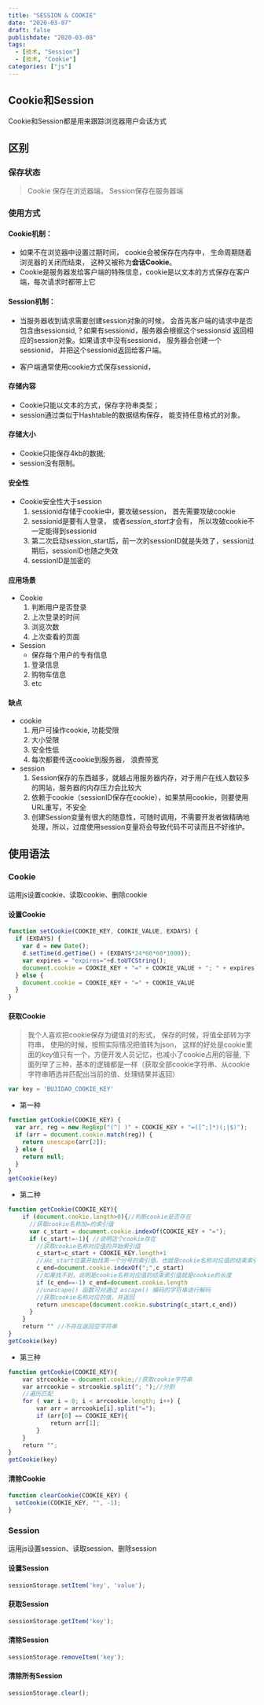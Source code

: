 ```yaml
---
title: "SESSION & COOKIE"
date: "2020-03-07"
draft: false
publishdate: "2020-03-08"
tags:
  - [技术, "Session"]
  - [技术, "Cookie"]
categories: ["js"]
---
```


## Cookie和Session

Cookie和Session都是用来跟踪浏览器用户会话方式
<!-- more -->
## 区别

### 保存状态
  > Cookie 保存在浏览器端， Session保存在服务器端

### 使用方式
#### Cookie机制：
  - 如果不在浏览器中设置过期时间， cookie会被保存在内存中， 生命周期随着浏览器的关闭而结束， 这种又被称为**会话Cookie**。
  - Cookie是服务器发给客户端的特殊信息，cookie是以文本的方式保存在客户端，每次请求时都带上它
#### Session机制：
  * 当服务器收到请求需要创建session对象的时候， 会首先客户端的请求中是否包含由sessionsid,？如果有sessionid，服务器会根据这个sessionsid 返回相应的session对象。如果请求中没有sessionid， 服务器会创建一个sessionid， 并把这个sessionid返回给客户端。
  - 客户端通常使用cookie方式保存sessionid，

#### 存储内容
  - Cookie只能以文本的方式，保存字符串类型；
  - session通过类似于Hashtable的数据结构保存， 能支持任意格式的对象。
#### 存储大小
  - Cookie只能保存4kb的数据;
  - session没有限制。
#### 安全性
  * Cookie安全性大于session
    1. sessionid存储于cookie中，要攻破session， 首先需要攻破cookie
    2. sessionid是要有人登录， 或者*session_start*才会有， 所以攻破cookie不一定能得到sessionid
    3. 第二次启动session_start后，前一次的sessionID就是失效了，session过期后，sessionID也随之失效
    4. sessionID是加密的
#### 应用场景
  * Cookie
    1. 判断用户是否登录
    2. 上次登录的时间
    3. 浏览次数
    4. 上次查看的页面
  * Session
    - 保存每个用户的专有信息
    1. 登录信息
    2. 购物车信息
    3. etc
#### 缺点
  - cookie
    1. 用户可操作cookie, 功能受限
    2. 大小受限
    3. 安全性低
    4. 每次都要传送cookie到服务器， 浪费带宽
  - session
    1. Session保存的东西越多，就越占用服务器内存，对于用户在线人数较多的网站，服务器的内存压力会比较大
    2. 依赖于cookie（sessionID保存在cookie），如果禁用cookie，则要使用URL重写，不安全
    3. 创建Session变量有很大的随意性，可随时调用，不需要开发者做精确地处理，所以，过度使用session变量将会导致代码不可读而且不好维护。

## 使用语法
### Cookie
运用js设置cookie、读取cookie、删除cookie
#### 设置Cookie

  ``` js
  function setCookie(COOKIE_KEY, COOKIE_VALUE, EXDAYS) {
    if (EXDAYS) {
      var d = new Date();
      d.setTime(d.getTime() + (EXDAYS*24*60*60*1000));
      var expires = "expires="+d.toUTCString();
      document.cookie = COOKIE_KEY + "=" + COOKIE_VALUE + "; " + expires;
    } else {
      document.cookie = COOKIE_KEY + "=" + COOKIE_VALUE
    }
  }
  ```
#### 获取Cookie
  > 我个人喜欢把cookie保存为键值对的形式， 保存的时候，将值全部转为字符串， 使用的时候，按照实际情况把值转为json， 这样的好处是cookie里面的*key*值只有一个，方便开发人员记忆，也减小了cookie占用的容量, 下面列举了三种，基本的逻辑都是一样（获取全部cookie字符串、从cookie字符串晒选并匹配出当前的值、处理结果并返回）
  ``` js
  var key = 'BUJIDAO_COOKIE_KEY'
  ```
  - 第一种
  ``` js
  function getCookie(COOKIE_KEY) {
    var arr, reg = new RegExp("(^| )" + COOKIE_KEY + "=([^;]*)(;|$)");
    if (arr = document.cookie.match(reg)) {
      return unescape(arr[2]);
    } else {
      return null;
    }
  }
  getCookie(key)
  ```

  - 第二种
  ``` js
  function getCookie(COOKIE_KEY){
      if (document.cookie.length>0){//判断cookie是否存在
        //获取cookie名称加=的索引值
        var c_start = document.cookie.indexOf(COOKIE_KEY + "=");
        if (c_start!=-1){ //说明这个cookie存在
          //获取cookie名称对应值的开始索引值
          c_start=c_start + COOKIE_KEY.length+1
          //从c_start位置开始找第一个分号的索引值，也就是cookie名称对应值的结束索引值
          c_end=document.cookie.indexOf(";",c_start)  
          //如果找不到，说明是cookie名称对应值的结束索引值就是cookie的长度
          if (c_end==-1) c_end=document.cookie.length
          //unescape() 函数可对通过 escape() 编码的字符串进行解码
          //获取cookie名称对应的值，并返回
          return unescape(document.cookie.substring(c_start,c_end))
        }
      }
      return "" //不存在返回空字符串
  }
  getCookie(key)
  ```

  - 第三种
  ``` js
  function getCookie(COOKIE_KEY){
      var strcookie = document.cookie;//获取cookie字符串
      var arrcookie = strcookie.split("; ");//分割
      //遍历匹配
      for ( var i = 0; i < arrcookie.length; i++) {
          var arr = arrcookie[i].split("=");
          if (arr[0] == COOKIE_KEY){
              return arr[1];
          }
      }
      return "";
  }
  getCookie(key)
  ```
#### 清除Cookie

  ``` js
  function clearCookie(COOKIE_KEY) { 
    setCookie(COOKIE_KEY, "", -1); 
  }
  ```

### Session
运用js设置session、读取session、删除session
#### 设置Session
``` js
sessionStorage.setItem('key', 'value');
```
#### 获取Session
``` js
sessionStorage.getItem('key');
```
#### 清除Session
``` js
sessionStorage.removeItem('key');
```
#### 清除所有Session
``` js
sessionStorage.clear();
```